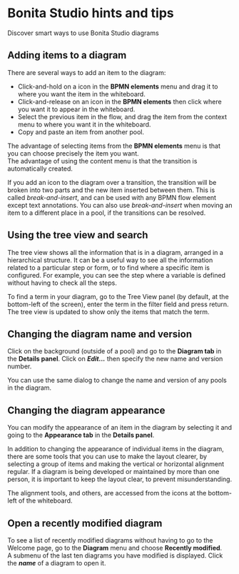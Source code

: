 # Bonita Studio hints and tips

Discover smart ways to use Bonita Studio diagrams

## Adding items to a diagram

There are several ways to add an item to the diagram:

* Click-and-hold on a icon in the **BPMN elements** menu and drag it to where you want the item in the whiteboard.
* Click-and-release on an icon in the **BPMN elements** then click where you want it to appear in the whiteboard.
* Select the previous item in the flow, and drag the item from the context menu to where you want it in the whiteboard.
* Copy and paste an item from another pool.

The advantage of selecting items from the **BPMN elements** menu is that you can choose precisely the item you want.  
The advantage of using the content menu is that the transition is automatically created.

If you add an icon to the diagram over a transition, the transition will be broken into two parts and the new item inserted between them. This is called _break-and-insert_, and can be used with any BPMN flow element except text annotations. You can also use _break-and-insert_ when moving an item to a different place in a pool, if the transitions can be resolved.

## Using the tree view and search

The tree view shows all the information that is in a diagram, arranged in a hierarchical structure. It can be a useful way to see all the information related to a particular step or form, or to find where a specific item is configured. For example, you can see the step where a variable is defined without having to check all the steps.

To find a term in your diagram, go to the Tree View panel (by default, at the bottom-left of the screen), enter the term in the filter field and press return.  
The tree view is updated to show only the items that match the term.

## Changing the diagram name and version

Click on the background (outside of a pool) and go to the **Diagram tab** in the **Details panel**. Click on **_Edit..._** then specify the new name and version number.

You can use the same dialog to change the name and version of any pools in the diagram.

## Changing the diagram appearance

You can modify the appearance of an item in the diagram by selecting it and going to the **Appearance tab** in the **Details panel**.

In addition to changing the appearance of individual items in the diagram, there are some tools that you can use to make the layout clearer, by selecting a group of items and making the vertical or horizontal alignment regular. If a diagram is being developed or maintained by more than one person, it is important to keep the layout clear, to prevent misunderstanding.

The alignment tools, and others, are accessed from the icons at the bottom-left of the whiteboard.

## Open a recently modified diagram

To see a list of recently modified diagrams without having to go to the Welcome page, go to the **Diagram** menu and choose **Recently modified**.  
A submenu of the last ten diagrams you have modified is displayed. Click the _**name**_ of a diagram to open it.
